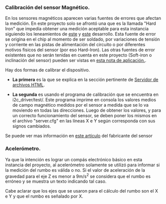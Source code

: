 ### Calibración del sensor Magnético.
En los sensores magnéticos aparecen varias fuentes de errores que afectan la medición. En este proyecto solo se afrontó una que es la llamada "Hard Iron" que impedía obtener una medición aceptable para esta instancia siguiendo los leneamientos de [este](https://learn.adafruit.com/adafruit-sensorlab-magnetometer-calibration/simple-magnetic-calibration) y [este](https://github.com/adafruit/Adafruit_SensorLab/blob/master/examples/calibration/mag_hardiron_simplecal/mag_hardiron_simplecal.ino) desarrollo. Esta fuente de error se origina en el chip al momento de ser soldado, por variaciones de tensión y corriente en las pistas de alimentación del circuito o por diferentes motivos fisicos del sensor (por eso Hard-Iron). Las otras fuentes de error existentes que no serán tenidas en cuenta en este proyecto (Soft-iron o inclinación del sensor) pueden ser vistas en [esta nota de aplicación.](https://www.pololu.com/file/0J434/LSM303DLH-compass-app-note.pdf). 

Hay dos formas de calibrar el dispositivo.

* **La primera** es la que se explica en la sección pertinente de [Servidor de archivos HTML](/02_cuat/Readme_docs/server.md).

* **La segunda** es usando el programa de calibración que se encuentra en i2c_driver/test/. Este programa imprime en consola los valores medios de campo magnético medidos por el sensor a medida que se lo va moviendo en todas las direcciones. Luego de obtener los valores, y para un correcto funcionamiento del sensor, se deben poner los mismos en el archivo "server.cfg" en las líneas X e Y según corresponda con sus signos cambiados.

Se puede ver mas información en [este artículo](https://learn.adafruit.com/lsm303-accelerometer-slash-compass-breakout?view=all) del fabricante del sensor

### Acelerómetro.

Ya que la intención es lograr un compás electrónico básico en esta instancia del proyecto, al acelerómetro solamente se utilizó para informar si la medición del rumbo es válida o no. Si el valor de aceleración de la gravedad para el eje Z es menor a 9m/s<sup>2</sup> se considera que el rumbo es erróneo y se muestra un texto indicando tal caso.

Cabe aclarar que los ejes que se usaron para el cálculo del rumbo son el X e Y y que el rumbo es señalado por X.